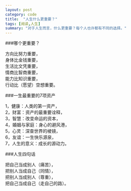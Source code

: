 ```yaml
---
layout: post
category: code
title:  "人生什么更重要？"
tags: [阅读,人生]
summary: "对于人生而言，什么更重要？每个人也许都有不同的选择。"
---
```

###哪个更重要？

方向比努力重要，<br/>
身体比金钱重要，<br/>
生活比文凭重要，<br/>
情商比智商重要，<br/>
能力比知识重要，<br/>
行动比（愿望）空想重要。


###一生最重要的7项资产

1，健康：人类的第一资产，<br/>
2，财富：资产的最重要诠释，<br/>
3，智慧：改变命运的资本，<br/>
4，婚姻与家庭：身心的避风港，<br/>
5，心灵：深查世界的棱镜，<br/>
6，友谊：一生快乐源泉，<br/>
7，人生的意义：成长的源动力。


###人生四句话

把自己当成别人（痛苦），<br/>
把别人当成自己（同情），<br/>
把别人当成别人（尊重），<br/>
把自己当成自己（走自己的路）。<br/>
